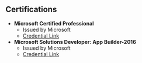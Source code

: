 ## Certifications  
- **Microsoft Certified Professional**  
  - Issued by Microsoft  
  - [Credential Link](ลิงก์ใบรับรอง)  
- **Microsoft Solutions Developer: App Builder-2016**  
  - Issued by Microsoft  
  - [Credential Link](ลิงก์ใบรับรอง)  
